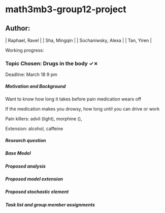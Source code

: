 # math3mb3-group12-project

## Author: 

| Raphael, Ravel              |
| Sha, Mingqin                |
| Sochaniwsky, Alexa          |
| Tan, Yiren                  |

Working progress:

### Topic Chosen: Drugs in the body ✓✗



Deadline: March 18 9 pm

##### Motivation and Background

Want to know how long it takes before pain medication wears off

If the medication makes you drowsy, how long until you can drive or work

Pain killers: advil (light), morphine (), 

Extension: alcohol, caffeine 

##### Research question

##### Base Model 

##### Proposed analysis

##### Proposed model extension

##### Proposed stochastic element

##### Task list and group member assignments
